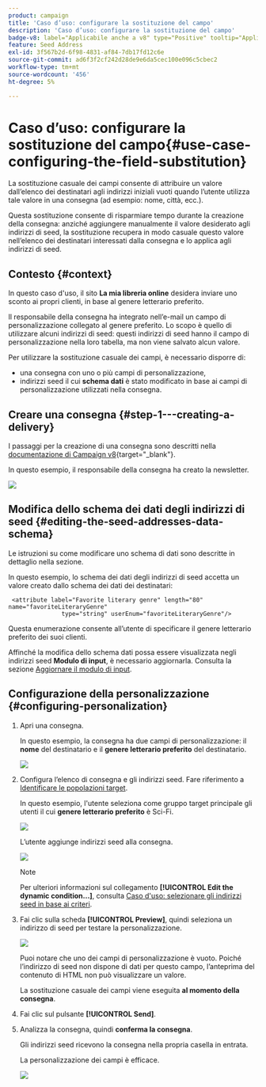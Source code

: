 ```yaml
---
product: campaign
title: 'Caso d’uso: configurare la sostituzione del campo'
description: 'Caso d’uso: configurare la sostituzione del campo'
badge-v8: label="Applicabile anche a v8" type="Positive" tooltip="Applicabile anche a Campaign v8"
feature: Seed Address
exl-id: 3f567b2d-6f98-4831-af84-7db17fd12c6e
source-git-commit: ad6f3f2cf242d28de9e6da5cec100e096c5cbec2
workflow-type: tm+mt
source-wordcount: '456'
ht-degree: 5%

---
```


# Caso d’uso: configurare la sostituzione del campo{#use-case-configuring-the-field-substitution}



La sostituzione casuale dei campi consente di attribuire un valore dall’elenco dei destinatari agli indirizzi iniziali vuoti quando l’utente utilizza tale valore in una consegna (ad esempio: nome, città, ecc.).

Questa sostituzione consente di risparmiare tempo durante la creazione della consegna: anziché aggiungere manualmente il valore desiderato agli indirizzi di seed, la sostituzione recupera in modo casuale questo valore nell’elenco dei destinatari interessati dalla consegna e lo applica agli indirizzi di seed.

## Contesto {#context}

In questo caso d&#39;uso, il sito **La mia libreria online** desidera inviare uno sconto ai propri clienti, in base al genere letterario preferito.

Il responsabile della consegna ha integrato nell’e-mail un campo di personalizzazione collegato al genere preferito. Lo scopo è quello di utilizzare alcuni indirizzi di seed: questi indirizzi di seed hanno il campo di personalizzazione nella loro tabella, ma non viene salvato alcun valore.

Per utilizzare la sostituzione casuale dei campi, è necessario disporre di:

* una consegna con uno o più campi di personalizzazione,
* indirizzi seed il cui **schema dati** è stato modificato in base ai campi di personalizzazione utilizzati nella consegna.

## Creare una consegna {#step-1---creating-a-delivery}

I passaggi per la creazione di una consegna sono descritti nella [documentazione di Campaign v8](https://experienceleague.adobe.com/docs/campaign/campaign-v8/send/emails/email.html){target="_blank"}.

In questo esempio, il responsabile della consegna ha creato la newsletter.

![](assets/dlv_seeds_usecase_24.png)

## Modifica dello schema dei dati degli indirizzi di seed {#editing-the-seed-addresses-data-schema}

Le istruzioni su come modificare uno schema di dati sono descritte in dettaglio nella sezione.

In questo esempio, lo schema dei dati degli indirizzi di seed accetta un valore creato dallo schema dei dati dei destinatari:

```
 <attribute label="Favorite literary genre" length="80" name="favoriteLiteraryGenre"
               type="string" userEnum="favoriteLiteraryGenre"/>
```

Questa enumerazione consente all’utente di specificare il genere letterario preferito dei suoi clienti.

Affinché la modifica dello schema dati possa essere visualizzata negli indirizzi seed **Modulo di input**, è necessario aggiornarla. Consulta la sezione [Aggiornare il modulo di input](use-case-selecting-seed-addresses-on-criteria.md#updating-the-input-form).

## Configurazione della personalizzazione {#configuring-personalization}

1. Apri una consegna.

   In questo esempio, la consegna ha due campi di personalizzazione: il **nome** del destinatario e il **genere letterario preferito** del destinatario.

   ![](assets/dlv_seeds_usecase_25.png)

1. Configura l’elenco di consegna e gli indirizzi seed. Fare riferimento a [Identificare le popolazioni target](steps-defining-the-target-population.md).

   In questo esempio, l&#39;utente seleziona come gruppo target principale gli utenti il cui **genere letterario preferito** è Sci-Fi.

   ![](assets/dlv_seeds_usecase_26.png)

   L’utente aggiunge indirizzi seed alla consegna.

   ![](assets/dlv_seeds_usecase_27.png)

   >[!NOTE]
   >
   >Per ulteriori informazioni sul collegamento **[!UICONTROL Edit the dynamic condition...]**, consulta [Caso d&#39;uso: selezionare gli indirizzi seed in base ai criteri](use-case-selecting-seed-addresses-on-criteria.md).

1. Fai clic sulla scheda **[!UICONTROL Preview]**, quindi seleziona un indirizzo di seed per testare la personalizzazione.

   ![](assets/dlv_seeds_usecase_28.png)

   Puoi notare che uno dei campi di personalizzazione è vuoto. Poiché l’indirizzo di seed non dispone di dati per questo campo, l’anteprima del contenuto di HTML non può visualizzare un valore.

   La sostituzione casuale dei campi viene eseguita **al momento della consegna**.

1. Fai clic sul pulsante **[!UICONTROL Send]**.
1. Analizza la consegna, quindi **conferma la consegna**.

   Gli indirizzi seed ricevono la consegna nella propria casella in entrata.

   La personalizzazione dei campi è efficace.

   ![](assets/dlv_seeds_usecase_08.png)
